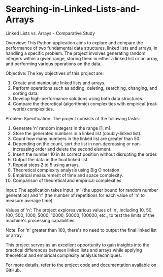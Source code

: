 # Searching-in-Linked-Lists-and-Arrays

Linked Lists vs. Arrays - Comparative Study

Overview:
This Python application aims to explore and compare the performance of two fundamental data structures, linked lists and arrays, in handling a specific problem. The project involves generating random integers within a given range, storing them in either a linked list or an array, and performing various operations on the data.

Objective:
The key objectives of this project are:
1. Create and manipulate linked lists and arrays.
2. Perform operations such as adding, deleting, searching, changing, and sorting data.
3. Develop high-performance solutions using both data structures.
4. Compare the theoretical (algorithmic) complexities with empirical (real-world) complexities.

Problem Specification:
The project consists of the following tasks:
1. Generate 'n' random integers in the range [1, m].
2. Store the generated numbers in a linked list (doubly-linked list).
3. Count how many numbers in the linked list are greater than 50.
4. Depending on the count, sort the list in non-decreasing or non-increasing order and delete the second element.
5. Insert the number 10 in its correct position without disrupting the order.
6. Output the data in the final linked list.
7. Repeat steps 2 to 5 using arrays.
8. Theoretical complexity analysis using Big O notation.
9. Empirical measurement of time and space complexity.
10. Comparison of theoretical and empirical complexities.

Input:
The application takes input 'm' (the upper bound for random number generation) and 'r' (the number of repetitions for each value of 'n' to measure average time).

Values of 'n':
The project explores various values of 'n', including 10, 50, 100, 500, 1000, 5000, 10000, 50000, 100000, etc., to test the limits of the machine's processing capabilities.

Note:
For 'n' greater than 100, there's no need to output the final linked list or array.

This project serves as an excellent opportunity to gain insights into the practical differences between linked lists and arrays while applying theoretical and empirical complexity analysis techniques.

For more details, refer to the project code and documentation available on GitHub.
